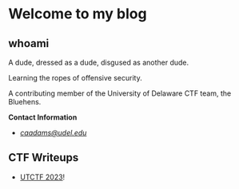 # Welcome to my blog

## whoami
A dude, dressed as a dude, disgused as another dude. 

Learning the ropes of offensive security. 

A contributing member of the University of Delaware CTF team, the Bluehens.

**Contact Information**
* *caadams@udel.edu*


## CTF Writeups 
* [UTCTF 2023](https://caadams4.github.io/cyberblog/utctf)!



